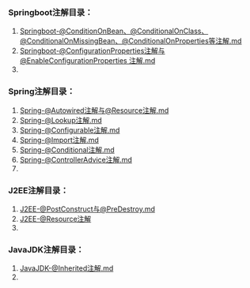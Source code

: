 ### Springboot注解目录：  
1. [Springboot-@ConditionOnBean、@ConditionalOnClass、@ConditionalOnMissingBean、@ConditionalOnProperties等注解.md](./注解/Springboot-@ConditionOnBean、@ConditionalOnClass、@ConditionalOnMissingBean、@ConditionalOnProperties等注解.md)  
2. [Springboot-@ConfigurationProperties注解与@EnableConfigurationProperties 注解.md](注解/Springboot-@ConfigurationProperties注解与@EnableConfigurationProperties%20注解.md)  
3. 




### Spring注解目录：
1. [Spring-@Autowired注解与@Resource注解.md](./注解/Spring-@Autowired注解与@Resource注解.md)  
2. [Spring-@Lookup注解.md](./注解/Spring-@Lookup注解.md)  
3. [Spring-@Configurable注解.md](./注解/Spring-@Configurable注解.md)  
4. [Spring-@Import注解.md](./注解/Spring-@Import注解.md)
5. [Spring-@Conditional注解.md](注解/Spring-@Conditional注解.md)  
6. [Spring-@ControllerAdvice注解.md](注解/Spring-@ControllerAdvice注解.md)  
7. 





### J2EE注解目录：
1. [J2EE-@PostConstruct与@PreDestroy.md](注解/J2EE-@PostConstruct与@PreDestroy.md)  
2. [J2EE-@Resource注解](./注解/Spring-@Autowired注解与@Resource注解.md)  
3. 




### JavaJDK注解目录：  
1. [JavaJDK-@Inherited注解.md](./注解/JavaJDK-@Inherited注解.md)  
2. 